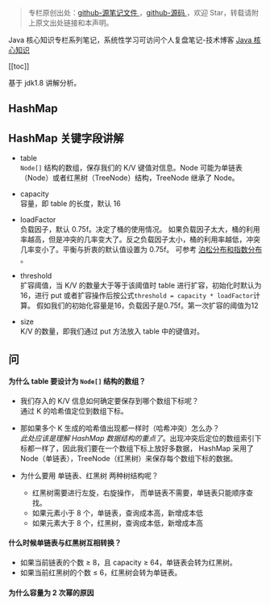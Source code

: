 > 专栏原创出处：[github-源笔记文件 ](https://github.com/GourdErwa/review-notes/tree/master/language/java-core) ，[github-源码 ](https://github.com/GourdErwa/java-advanced/tree/master/java-core)，欢迎 Star，转载请附上原文出处链接和本声明。

Java 核心知识专栏系列笔记，系统性学习可访问个人复盘笔记-技术博客 [Java 核心知识 ](https://review-notes.top/language/java-core/)

[[toc]]

基于 jdk1.8 讲解分析。
## HashMap

## HashMap 关键字段讲解
- table  
`Node[]` 结构的数组，保存我们的 K/V 键值对信息。Node 可能为单链表（Node）或者红黑树（TreeNode）结构，TreeNode 继承了 Node。

- capacity  
容量，即 table 的长度，默认 16

- loadFactor  
负载因子，默认 0.75f。决定了桶的使用情况。
如果负载因子太大，桶的利用率越高，但是冲突的几率变大了。反之负载因子太小，桶的利用率越低，冲突几率变小了。平衡与折衷的默认值设置为 0.75f。
可参考 [泊松分布和指数分布 ](http://www.ruanyifeng.com/blog/2015/06/poisson-distribution.html#comment-356111)。

- threshold  
扩容阈值，当 K/V 的数量大于等于该阈值时 table 进行扩容，初始化时默认为 16，进行 put 或者扩容操作后按公式`threshold = capacity * loadFactor`计算。
假如我们的初始化容量是16，负载因子是0.75f。第一次扩容的阈值为12

- size  
K/V 的数量，即我们通过 put 方法放入 table 中的键值对。

## 问
#### 为什么 table 要设计为 `Node[]` 结构的数组？
- 我们存入的 K/V 信息如何确定要保存到哪个数组下标呢？  
通过 K 的哈希值定位到数组下标。

- 那如果多个 K 生成的哈希值出现都一样时（哈希冲突）怎么办？  
*此处应该是理解 HashMap 数据结构的重点了*。出现冲突后定位的数组索引下标都一样了，因此我们要在一个数组下标上放好多数据，
HashMap 采用了 Node（单链表），TreeNode（红黑树）来保存每个数组下标的数据。

- 为什么要用 单链表、红黑树 两种树结构呢？
    - 红黑树需要进行左旋，右旋操作， 而单链表不需要，单链表只能顺序查找。
    - 如果元素小于 8 个，单链表，查询成本高，新增成本低
    - 如果元素大于 8 个，红黑树，查询成本低，新增成本高

#### 什么时候单链表与红黑树互相转换？
- 如果当前链表的个数 ≥ 8，且 capacity ≥ 64，单链表会转为红黑树。
- 如果当前红黑树的个数 ≤ 6，红黑树会转为单链表。

#### 为什么容量为 2 次幂的原因





